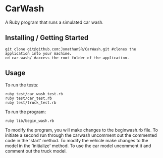 # CarWash
A Ruby program that runs a simulated car wash.

## Installing / Getting Started

```shell
git clone git@github.com:JonathanSR/CarWash.git #clones the application into your machine.
cd car-wash/ #access the root folder of the application.
```

## Usage

To run the tests:
```shell
ruby test/car_wash_test.rb
ruby test/car_test.rb
ruby test/truck_test.rb
```

To run the program:
```shell
ruby lib/begin_wash.rb
```
To modify the program, you will make changes to the beginwash.rb file. To initiate a second run through the carwash uncomment out the commented code in the 'start' method. To modify the vehicle make changes to the model in the 'initialize' method. To use the car model uncomment it and comment out the truck model.